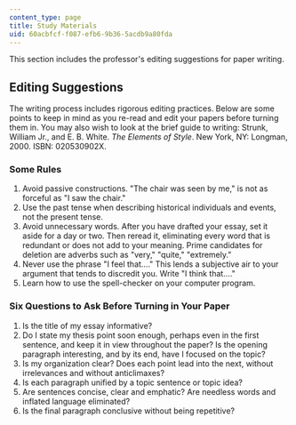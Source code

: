 ```yaml
---
content_type: page
title: Study Materials
uid: 60acbfcf-f087-efb6-9b36-5acdb9a80fda
---
```


This section includes the professor's editing suggestions for paper writing.

Editing Suggestions
-------------------

The writing process includes rigorous editing practices. Below are some points to keep in mind as you re-read and edit your papers before turning them in. You may also wish to look at the brief guide to writing: Strunk, William Jr., and E. B. White. _The Elements of Style_. New York, NY: Longman, 2000. ISBN: 020530902X.

### Some Rules

1.  Avoid passive constructions. "The chair was seen by me," is not as forceful as "I saw the chair."
2.  Use the past tense when describing historical individuals and events, not the present tense.
3.  Avoid unnecessary words. After you have drafted your essay, set it aside for a day or two. Then reread it, eliminating every word that is redundant or does not add to your meaning. Prime candidates for deletion are adverbs such as "very," "quite," "extremely."
4.  Never use the phrase "I feel that...." This lends a subjective air to your argument that tends to discredit you. Write "I think that...."
5.  Learn how to use the spell-checker on your computer program.

### Six Questions to Ask Before Turning in Your Paper

1.  Is the title of my essay informative?
2.  Do I state my thesis point soon enough, perhaps even in the first sentence, and keep it in view throughout the paper? Is the opening paragraph interesting, and by its end, have I focused on the topic?
3.  Is my organization clear? Does each point lead into the next, without irrelevances and without anticlimaxes?
4.  Is each paragraph unified by a topic sentence or topic idea?
5.  Are sentences concise, clear and emphatic? Are needless words and inflated language eliminated?
6.  Is the final paragraph conclusive without being repetitive?